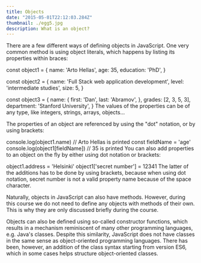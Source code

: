 ```yaml
---
title: Objects
date: "2015-05-01T22:12:03.284Z"
thumbnail: ./egg5.jpg
description: What is an object?
---
```


There are a few different ways of defining objects in JavaScript. One very common method is using object literals, which happens by listing its properties within braces:

const object1 = {
name: 'Arto Hellas',
age: 35,
education: 'PhD',
}

const object2 = {
name: 'Full Stack web application development',
level: 'intermediate studies',
size: 5,
}

const object3 = {
name: {
first: 'Dan',
last: 'Abramov',
},
grades: [2, 3, 5, 3],
department: 'Stanford University',
}
The values of the properties can be of any type, like integers, strings, arrays, objects...

The properties of an object are referenced by using the "dot" notation, or by using brackets:

console.log(object1.name) // Arto Hellas is printed
const fieldName = 'age'
console.log(object1[fieldName]) // 35 is printed
You can also add properties to an object on the fly by either using dot notation or brackets:

object1.address = 'Helsinki'
object1['secret number'] = 12341
The latter of the additions has to be done by using brackets, because when using dot notation, secret number is not a valid property name because of the space character.

Naturally, objects in JavaScript can also have methods. However, during this course we do not need to define any objects with methods of their own. This is why they are only discussed briefly during the course.

Objects can also be defined using so-called constructor functions, which results in a mechanism reminiscent of many other programming languages, e.g. Java's classes. Despite this similarity, JavaScript does not have classes in the same sense as object-oriented programming languages. There has been, however, an addition of the class syntax starting from version ES6, which in some cases helps structure object-oriented classes.
